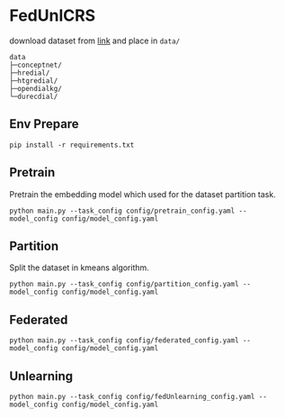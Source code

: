 # FedUnlCRS

download dataset from [link](https://drive.google.com/file/d/1VNWU6d1SRcrucAxQdDcFxRALmVQge2TJ/view?usp=sharing) and place in `data/`

```shell
data
├─conceptnet/
├─hredial/
├─htgredial/
├─opendialkg/
└─durecdial/
```

## Env Prepare

```shell
pip install -r requirements.txt
```

## Pretrain

Pretrain the embedding model which used for the dataset partition task.

```shell
python main.py --task_config config/pretrain_config.yaml --model_config config/model_config.yaml
```

## Partition

Split the dataset in kmeans algorithm.

```shell
python main.py --task_config config/partition_config.yaml --model_config config/model_config.yaml
```

## Federated

```shell
python main.py --task_config config/federated_config.yaml --model_config config/model_config.yaml
```

## Unlearning

```shell
python main.py --task_config config/fedUnlearning_config.yaml --model_config config/model_config.yaml
```